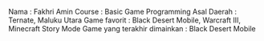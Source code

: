 Nama : Fakhri Amin
Course : Basic Game Programming
Asal Daerah : Ternate, Maluku Utara
Game favorit : Black Desert Mobile, Warcraft III, Minecraft Story Mode
Game yang terakhir dimainkan : Black Desert Mobile
